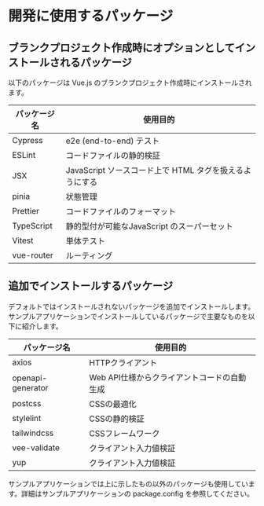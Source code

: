 # 開発に使用するパッケージ

## ブランクプロジェクト作成時にオプションとしてインストールされるパッケージ

以下のパッケージは Vue.js のブランクプロジェクト作成時にインストールされます。

|パッケージ名 |使用目的|
|------------|----------|
|Cypress     |e2e (end-to-end) テスト|
|ESLint      |コードファイルの静的検証|
|JSX         |JavaScript ソースコード上で HTML タグを扱えるようにする|
|pinia       |状態管理|
|Prettier    |コードファイルのフォーマット|
|TypeScript  |静的型付が可能なJavaScript のスーパーセット|
|Vitest      |単体テスト|
|vue-router  |ルーティング|

## 追加でインストールするパッケージ

デフォルトではインストールされないパッケージを追加でインストールします。
サンプルアプリケーションでインストールしているパッケージで主要なものを以下に紹介します。

|パッケージ名          |使用目的                                 |
|---------------------|-----------------------------------------|
|axios                |HTTPクライアント                          |
|openapi-generator    |Web API仕様からクライアントコードの自動生成|
|postcss              |CSSの最適化                               |
|stylelint            |CSSの静的検証                             |
|tailwindcss          |CSSフレームワーク                         |
|vee-validate         |クライアント入力値検証                    |
|yup                  |クライアント入力値検証                    |

サンプルアプリケーションでは上に示したもの以外のパッケージも使用しています。詳細はサンプルアプリケーションの package.config を参照してください。
